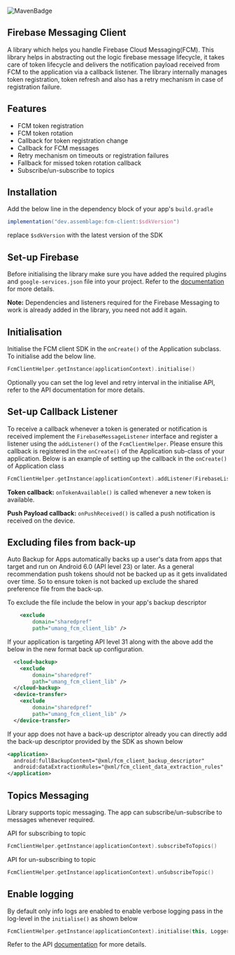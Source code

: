 ![MavenBadge](https://maven-badges.herokuapp.com/maven-central/dev.assemblage/fcm-client/badge.svg)

## Firebase Messaging Client
A library which helps you handle Firebase Cloud Messaging(FCM). This library helps in abstracting out the logic firebase message lifecycle, it takes care of token lifecycle and delivers the notification payload received from FCM to the application via a callback listener.
The library internally manages token registration, token refresh and also has a retry mechanism in case of registration failure.   

## Features

- FCM token registration
- FCM token rotation
- Callback for token registration change
- Callback for FCM messages
- Retry mechanism on timeouts or registration failures
- Fallback for missed token rotation callback
- Subscribe/un-subscribe to topics

## Installation

Add the below line in the dependency block of your app's `build.gradle`

```groovy
implementation("dev.assemblage:fcm-client:$sdkVersion")
```

replace `$sdkVersion` with the latest version of the SDK

## Set-up Firebase
Before initialising the library make sure you have added the required plugins and `google-services.json` file into your project. Refer to the [documentation](https://firebase.google.com/docs/android/setup)
for more details.

<b>Note:</b> Dependencies and listeners required for the Firebase Messaging to work is already
 added in the library, you need not add it again. 

## Initialisation

Initialise the FCM client SDK in the `onCreate()` of the Application subclass. To initialise add 
the below line.

```kotlin
FcmClientHelper.getInstance(applicationContext).initialise()
```

Optionally you can set the log level and retry interval in the initialise API, refer to the API
 documentation for more details.

## Set-up Callback Listener

To receive a callback whenever a token is generated or notification is received implement the
 `FirebaseMessageListener` interface and register a listener using the `addListener()` of the
  `FcmClientHelper`. Please ensure this callback is registered in the `onCreate()` of the
   Application sub-class of your application. 
Below is an example of setting up the callback in the  `onCreate()` of Application class

```kotlin
FcmClientHelper.getInstance(applicationContext).addListener(FirebaseListener())
```

<b>Token callback:</b> `onTokenAvailable()` is called whenever a new token is available.

<b>Push Payload callback:</b> `onPushReceived()` is called a push notification is received on the
  device.
  
## Excluding files from back-up
Auto Backup for Apps automatically backs up a user's data from apps that target and run on
Android 6.0 (API level 23) or later. As a general recommendation push tokens should not be
backed up as it gets invalidated over time. So to ensure token is not backed up exclude the
shared preference file from the back-up.

To exclude the file include the below in your app's backup descriptor

```xml
    <exclude
        domain="sharedpref"
        path="umang_fcm_client_lib" />

```

If your application is targeting API level 31 along with the above add the below in the new format back up 
configuration. 

```xml
  <cloud-backup>
    <exclude
        domain="sharedpref"
        path="umang_fcm_client_lib" />
  </cloud-backup>
  <device-transfer>
    <exclude
        domain="sharedpref"
        path="umang_fcm_client_lib" />
  </device-transfer>
```

If your app does not have a back-up descriptor already you can directly add the back-up
 descriptor provided by the SDK as shown below
 
```xml
<application>
  android:fullBackupContent="@xml/fcm_client_backup_descriptor"
  android:dataExtractionRules="@xml/fcm_client_data_extraction_rules"
</application>
```

## Topics Messaging

Library supports topic messaging. The app can subscribe/un-subscribe to messages whenever required.

API for subscribing to topic
 
 ```kotlin
FcmClientHelper.getInstance(applicationContext).subscribeToTopics()
```

API for un-subscribing to topic

```kotlin
FcmClientHelper.getInstance(applicationContext).unSubscribeTopic()
```

## Enable logging

By default only info logs are enabled to enable verbose logging pass in the log-level in the
 `initialise()` as shown below
 
 ```kotlin
FcmClientHelper.getInstance(applicationContext).initialise(this, Logger.LogLevel.VERBOSE)
```  

Refer to the API [documentation](https://umang91.github.io/fcm-client-lib/index.html) for more details.